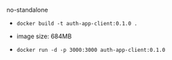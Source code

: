 no-standalone

- `docker build -t auth-app-client:0.1.0 .`
- image size: 684MB

- `docker run -d -p 3000:3000 auth-app-client:0.1.0`
